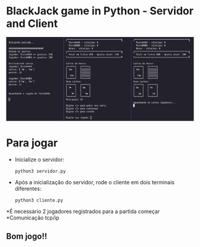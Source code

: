 # BlackJack game in Python - Servidor and Client

<img src="/blackJack.png" alt="My cool logo"/>

# Para jogar

- Inicialize o servidor:
    ```
    python3 servidor.py
    ```

- Após a inicialização do servidor, rode o cliente em dois terminais diferentes:
    ```
    python3 cliente.py
    ```


*É necessário 2 jogadores registrados para a partida começar
*Comunicação tcp/ip


## Bom jogo!!
